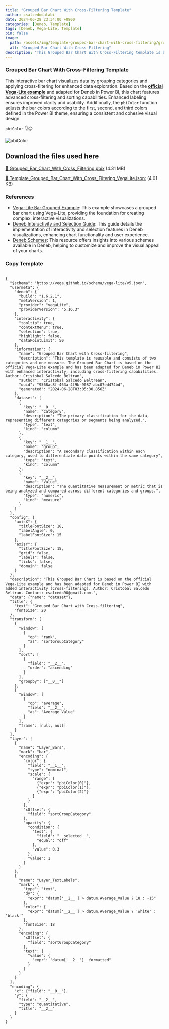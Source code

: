 ```yaml
---
title: "Grouped Bar Chart With Cross-Filtering Template"
author: csalcedodatabi
date: 2024-06-28 23:34:00 +0800
categories: [Deneb, Template]
tags: [Deneb, Vega-Lite, Template]
pin: false
image:
  path: /assets/img/template-grouped-bar-chart-with-cross-filtering/grouped-bar-chart-with-cross-filtering.gif
  alt: "Grouped Bar Chart With Cross-Filtering"
description: "This Grouped Bar Chart With Cross-Filtering template is based on the official Vega-Lite example and has been adapted for Deneb in Power BI with added interactivity (cross-filtering)."
---
```

### Grouped Bar Chart With Cross-Filtering Template

This interactive bar chart visualizes data by grouping categories and applying cross-filtering for enhanced data exploration. Based on the [**official Vega-Lite example**](https://vega.github.io/vega-lite/examples/bar_grouped.html) and adapted for Deneb in Power BI, this chart features advanced cross-filtering and sorting capabilities. Enhanced labeling ensures improved clarity and usability. Additionally, the `pbiColor` function adjusts the bar colors according to the first, second, and third colors defined in the Power BI theme, ensuring a consistent and cohesive visual design.

`pbiColor` 👇😍

![`pbiColor`](/assets/img/template-grouped-bar-chart-with-cross-filtering/grouped-bar-chart-with-cross-filtering.PNG)



## Download the files used here

[🔽 Grouped_Bar_Chart_With_Cross_Filtering.pbix](https://github.com/CSalcedoDataBI/PowerBI-Deneb/raw/main/Group_Bar_Chart_With_Cross_Filtering/Files/Group_Bar_Chart_With_Cross_Filtering.pbix) (4.31 MB)

[🔽 Template_Grouped_Bar_Chart_With_Cross_Filtering_VegaLite.json:](https://github.com/CSalcedoDataBI/PowerBI-Deneb/blob/e1bba130571abfe85f9a02dc8d5b1eef97b89c1a/Group_Bar_Chart_With_Cross_Filtering/Files/Group_Bar_Chart_With_Cross_Filtering.json) (4.01 KB)

### References

- [Vega-Lite Bar Grouped Example](https://vega.github.io/vega-lite/examples/bar_grouped.html): This example showcases a grouped bar chart using Vega-Lite, providing the foundation for creating complex, interactive visualizations.
- [Deneb Interactivity and Selection Guide](https://deneb-viz.github.io/interactivity-selection): This guide details the implementation of interactivity and selection features in Deneb visualizations, enhancing chart functionality and user experience.
- [Deneb Schemes](https://deneb-viz.github.io/schemes): This resource offers insights into various schemes available in Deneb, helping to customize and improve the visual appeal of your charts.

### Copy Template

<pre class="highlight"><code>
{
  "$schema": "https://vega.github.io/schema/vega-lite/v5.json",
  "usermeta": {
    "deneb": {
      "build": "1.6.2.1",
      "metaVersion": 1,
      "provider": "vegaLite",
      "providerVersion": "5.16.3"
    },
    "interactivity": {
      "tooltip": true,
      "contextMenu": true,
      "selection": true,
      "highlight": false,
      "dataPointLimit": 50
    },
    "information": {
      "name": "Grouped Bar Chart with Cross-filtering",
      "description": "This template is reusable and consists of two categories and one measure. The Grouped Bar Chart is based on the official Vega-Lite example and has been adapted for Deneb in Power BI with enhanced interactivity, including cross-filtering capabilities. Author: Cristobal Salcedo Beltran",
      "author": "Cristobal Salcedo Beltrean",
      "uuid": "9568ac8f-463a-4f9b-9087-abc07ed474bd",
      "generated": "2024-06-28T03:05:30.856Z"
    },
    "dataset": [
      {
        "key": "__0__",
        "name": "Category",
        "description": "The primary classification for the data, representing different categories or segments being analyzed.",
        "type": "text",
        "kind": "column"
      },
      {
        "key": "__1__",
        "name": "group",
        "description": "A secondary classification within each category, used to differentiate data points within the same category",
        "type": "text",
        "kind": "column"
      },
      {
        "key": "__2__",
        "name": "Value",
        "description": "The quantitative measurement or metric that is being analyzed and compared across different categories and groups.",
        "type": "numeric",
        "kind": "measure"
      }
    ]
  },
  "config": {
    "axisX": {
      "titleFontSize": 18,
      "labelAngle": 0,
      "labelFontSize": 15
    },
    "axisY": {
      "titleFontSize": 15,
      "grid": false,
      "labels": false,
      "ticks": false,
      "domain": false
    }
  },
  "description": "This Grouped Bar Chart is based on the official Vega-Lite example and has been adapted for Deneb in Power BI with added interactivity (cross-filtering). Author: Cristobal Salcedo Beltran. Contact: csalcedo90@gmail.com.",
  "data": {"name": "dataset"},
  "title": {
    "text": "Grouped Bar Chart with Cross-filtering",
    "fontSize": 20
  },
  "transform": [
    {
      "window": [
        {
          "op": "rank",
          "as": "sortGroupCategory"
        }
      ],
      "sort": [
        {
          "field": "__2__",
          "order": "ascending"
        }
      ],
      "groupby": ["__0__"]
    },
    {
      "window": [
        {
          "op": "average",
          "field": "__2__",
          "as": "Average_Value"
        }
      ],
      "frame": [null, null]
    }
  ],
  "layer": [
    {
      "name": "Layer_Bars",
      "mark": "bar",
      "encoding": {
        "color": {
          "field": "__1__",
          "type": "nominal",
          "scale": {
            "range": [
              {"expr": "pbiColor(0)"},
              {"expr": "pbiColor(1)"},
              {"expr": "pbiColor(2)"}
            ]
          }
        },
        "xOffset": {
          "field": "sortGroupCategory"
        },
        "opacity": {
          "condition": {
            "test": {
              "field": "__selected__",
              "equal": "off"
            },
            "value": 0.3
          },
          "value": 1
        }
      }
    },
    {
      "name": "Layer_TextLabels",
      "mark": {
        "type": "text",
        "dy": {
          "expr": "datum['__2__'] > datum.Average_Value ? 18 : -15"
        },
        "color": {
          "expr": "datum['__2__'] > datum.Average_Value ? 'white' : 'black'"
        },
        "fontSize": 18
      },
      "encoding": {
        "xOffset": {
          "field": "sortGroupCategory"
        },
        "text": {
          "value": {
            "expr": "datum['__2__']__formatted"
          }
        }
      }
    }
  ],
  "encoding": {
    "x": {"field": "__0__"},
    "y": {
      "field": "__2__",
      "type": "quantitative",
      "title": "__2__"
    }
  }
}

</code></pre>
